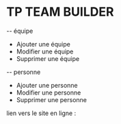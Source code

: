 # TP TEAM BUILDER

-- équipe

- Ajouter une équipe
- Modifier une équipe
- Supprimer une équipe

-- personne

- Ajouter une personne
- Modifier une personne
- Supprimer une personne

lien vers le site en ligne :
